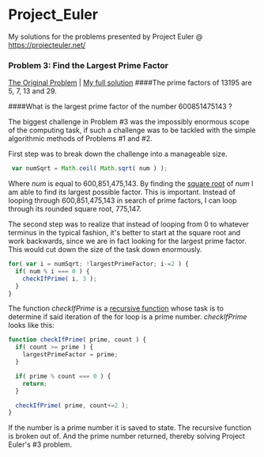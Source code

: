 # Project_Euler
My solutions for the problems presented by Project Euler @ https://projecteuler.net/

### Problem 3: Find the Largest Prime Factor
[The Original Problem](https://projecteuler.net/problem=3) | [My full solution](https://github.com/theYounger/Project_Euler/blob/master/3_LargestPrimeFactor.js)
####The prime factors of 13195 are 5, 7, 13 and 29.

####What is the largest prime factor of the number 600851475143 ?

The biggest challenge in Problem #3 was the impossibly enormous scope of the computing task, if such a challenge was to be tackled with the simple algorithmic methods of Problems #1 and #2.

First step was to break down the challenge into a manageable size. 
```javascript
 var numSqrt = Math.ceil( Math.sqrt( num ) );
```
Where *num* is equal to 600,851,475,143. By finding the [square root](http://mathworld.wolfram.com/SquareRoot.html) of *num* I am able to find its largest possible factor. This is important. Instead of looping through 600,851,475,143 in search of prime factors, I can loop through its rounded square root, 775,147.

The second step was to realize that instead of looping from 0 to whatever terminus in the typical fashion, it's better to start at the square root and work backwards, since we are in fact looking for the largest prime factor. This would cut down the size of the task down enormously.
```javascript
for( var i = numSqrt; !largestPrimeFactor; i-=2 ) {
  if( num % i === 0 ) {
    checkIfPrime( i, 3 );
  }
}
```
The function *checkIfPrime* is a [recursive function](http://www.integralist.co.uk/posts/js-recursion.html) whose task is to determine if said iteration of the for loop is a prime number. *checkIfPrime* looks like this:
```javascript
function checkIfPrime( prime, count ) {
  if( count >= prime ) {
    largestPrimeFactor = prime;
  }

  if( prime % count === 0 ) {
    return;
  }

  checkIfPrime( prime, count+=2 );
}
```
If the number is a prime number it is saved to state. The recursive function is broken out of. And the prime number returned, thereby solving Project Euler's #3 problem.
